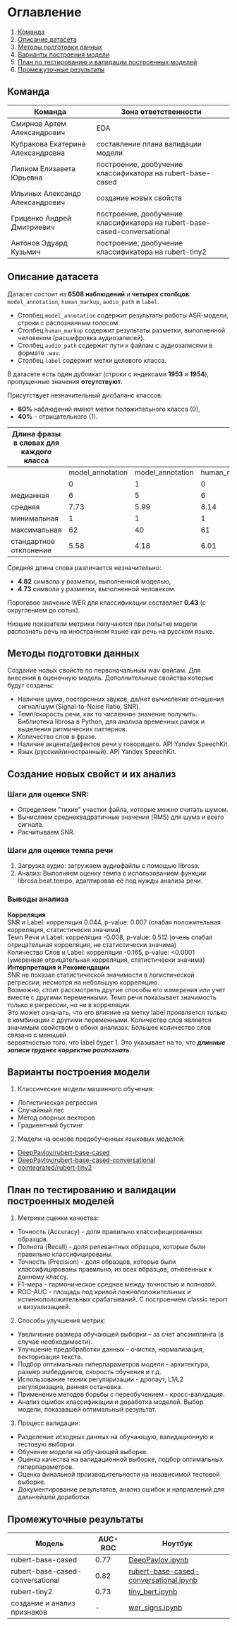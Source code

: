 # Оглавление

1. [Команда](#команда)
2. [Описание датасета](#описание-датасета)
3. [Методы подготовки данных](#методы-подготовки-данных)
4. [Варианты построения модели](#варианты-построения-модели)
5. [План по тестированию и валидации построенных моделей](#план-по-тестированию-и-валидации-построенных-моделей)
6. [Промежуточные результаты](#промежуточные-результаты)



## Команда<a id="команда"></a>

| Команда | Зона ответственности | 
|-----------------------------------|------------------| 
| Смирнов Артем Александрович | EDA | 
| Кубракова Екатерина Александровна | составление плана валидации модели |
| Лилиом Елизавета Юрьевна | построение, дообучение классификатора на rubert-base-cased | 
| Ильиных Александр Александрович | создание новых свойств | 
| Гриценко Андрей Дмитриевич | построение, дообучение классификатора на rubert-base-cased-conversational | 
| Антонов Эдуард Кузьмич | построение, дообучение классификатора на rubert-tiny2 |

## Описание датасета<a id="описание-датасета"></a>

Датасет состоит из **6508 наблюдений** и **четырех столбцов**: `model_annotation`, `human_markup`, `audio_path` и `label`.

- Столбец `model_annotation` содержит результаты работы ASR-модели, строки с распознанным голосом.
- Столбец `human_markup` содержит результаты разметки, выполненной человеком (расшифровка аудиозаписей).
- Столбец `audio_path` содержит пути к файлам с аудиозаписями в формате `.wav`.
- Столбец `label` содержит метки целевого класса.

В датасете есть один дубликат (строки с индексами **1953** и **1954**), пропущенные значения **отсутствуют**.

Присутствует незначительный дисбаланс классов:
- **60%** наблюдений имеют метки положительного класса (0),
- **40%** - отрицательного (1).


| Длина фразы в словах для каждого класса |                     |                     |                     |                     |
|------------------------------------------|---------------------|---------------------|---------------------|---------------------|
|                                          | model_annotation    | model_annotation        | human_markup    | human_markup        |
|                                          | 0                   | 1                   | 0                   | 1                   |
| медианная                                | 6                   | 5                   | 6                   | 6                   |
| средняя                                  | 7.73                | 5.99                | 8.14                | 7.45                |
| минимальная                              | 1                   | 1                   | 1                   | 1                   |
| максимальная                             | 62                  | 40                  | 61                  | 60                  |
| стандартное отклонение                   | 5.58                | 4.18                | 6.01                | 5.13                |

Средняя длина слова различается незначительно:
- **4.82** символа у разметки, выполненной моделью,
- **4.73** символа у разметки, выполненной человеком.

Пороговое значение WER для классификации составляет **0.43** (с округлением до сотых).

Низшие показатели метрики получаются при попытке модели распознать речь на иностранном языке как речь на русском языке.

## Методы подготовки данных<a id="методы-подготовки-данных"></a>
Создание новых свойств по первоначальным wav файлам.  Для внесения в оценочную модель.
Дополнительные свойства которые будут созданы: 
- Наличие шума, посторонних звуков, да/нет  вычисление отношения сигнал/шум (Signal-to-Noise Ratio, SNR).
- Темп/скорость речи, как то численное значение получить. Библиотека librosa в Python, для анализа временных рамок и выделения ритмических паттернов.
- Количество слов в фразе.
- Наличие акцента/дефектов речи у говорящего. API Yandex SpeechKit.
- Язык (русский/иностранный). API Yandex SpeechKit.

## Создание новых свойст и их анализ <a id="Создание новых свойст и их анализ"></a>
### Шаги для оценки SNR:
- Определяем "тихие" участки файла, которые можно считать шумом. 
- Вычисляем среднеквадратичные значения (RMS) для шума и всего сигнала. 
- Расчитываем SNR.
### Шаги для оценки темпа речи
1. Загрузка аудио: загружаем аудиофайлы с помощью librosa.
2. Анализ: Выполняем оценку темпа с использованием функции librosa.beat.tempo, адаптировав её под нужды анализа речи.
### Выводы анализа
**Корреляция**  
SNR и Label: корреляция 0.044, p-value: 0.007 (слабая положительная корреляция, статистически значима)  
Темп Речи и Label: корреляция -0.008, p-value: 0.512 (очень слабая отрицательная корреляция, не статистически значима)  
Количество Слов и Label: корреляция -0.165, p-value: <0.0001 (умеренная отрицательная корреляция, статистически значима)  
**Интерпретация и Рекомендации**  
SNR не показал статистической значимости в логистической регрессии, несмотря на небольшую корреляцию.  
Возможно, стоит рассмотреть другие способы его измерения или учет вместе с другими переменными.
Темп речи показывает значимость только в регрессии, но не в корреляции.  
Это может означать, что его влияние на метку label проявляется только в комбинации с другими переменными.
Количество слов является значимым свойством в обоих анализах. Большее количество слов связано с меньшей   
вероятностью того, что label будет 1. Это указывает на то, что ***длинные записи труднее корректно распознать***.


## Варианты построения модели<a id="варианты-построения-модели"></a>

1. Классические модели машинного обучения:
- Логистическая регрессия
- Случайный лес
- Метод опорных векторов
- Градиентный бустинг

2. Модели на основе предобученных языковых моделей:
- [DeepPavlov/rubert-base-cased](https://huggingface.co/DeepPavlov/rubert-base-cased)
- [DeepPavlov/rubert-base-cased-conversational](https://huggingface.co/DeepPavlov/rubert-base-cased-conversational)
- [cointegrated/rubert-tiny2](https://huggingface.co/cointegrated/rubert-tiny2)

## План по тестированию и валидации построенных моделей<a id="план-по-тестированию-и-валидации-построенных-моделей"></a>
1. Метрики оценки качества:
- Точность (Accuracy) - доля правильно классифицированных образцов.
- Полнота (Recall) - доля релевантных образцов, которые были правильно классифицированы. 
- Точность (Precision) - доля образцов, которые были классифицированы правильно, из всех образцов, отнесенных к данному классу.
- F1-мера - гармоническое среднее между точностью и полнотой.
- ROC-AUC - площадь под кривой ложноположительных и истинноположительных срабатываний.
С построением classic report и визуализацией.

2. Способы улучшения метрик:
- Увеличение размера обучающей выборки – за счет апсэмплинга (в случае необходимости).
- Улучшение предобработки данных - очистка, нормализация, векторизация текста.
- Подбор оптимальных гиперпараметров модели - архитектура, размер эмбеддингов, скорость обучения и т.д.
- Использование техник регуляризации - дропаут, L1/L2 регуляризация, ранняя остановка.
- Применение методов борьбы с переобучением - кросс-валидация.
- Анализ ошибок классификации и доработка моделей. Выбор модели, показавшей оптимальный результат.

3. Процесс валидации:
- Разделение исходных данных на обучающую, валидационную и тестовую выборки.
- Обучение модели на обучающей выборке.
- Оценка качества на валидационной выборке, подбор оптимальных гиперпараметров.
- Оценка финальной производительности на независимой тестовой выборке.
- Документирование результатов, анализ ошибок и направлений для дальнейшей доработки.

## Промежуточные результаты<a id="промежуточные-результаты"></a>

| Модель                           | AUC-ROC | Ноутбук                                                                                                       |
|-----------------------------------|---------|----------------------------------------------------------------------------------------------------------------|
| rubert-base-cased                | 0.77    | [DeepPavlov.ipynb](notebooks/DeepPavlov.ipynb)                                                                |
| rubert-base-cased-conversational | 0.82    | [rubert-base-cased-conversational.ipynb](notebooks/rubert-base-cased-conversational.ipynb)                    |
| rubert-tiny2                      | 0.73    | [tiny_bert.ipynb](notebooks/tiny_bert.ipynb)                                                                  |
| создание и анализ признаков       |  -   | [wer_signs.ipynb](notebooks/wer_signs.ipynb)                                                                  |
